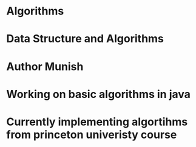 # Algorithms
# Data Structure and Algorithms
# Author Munish
# Working on basic algorithms in java
# Currently implementing algortihms from princeton univeristy course
